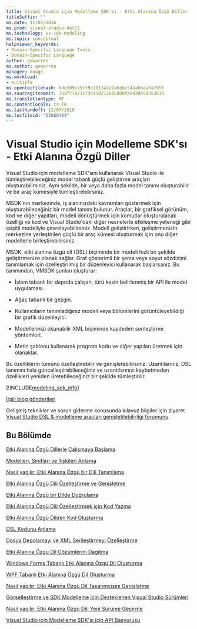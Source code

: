 ```yaml
---
title: Visual Studio için Modelleme SDK'sı - Etki Alanına Özgü Diller
titleSuffix: ''
ms.date: 11/04/2016
ms.prod: visual-studio-dev15
ms.technology: vs-ide-modeling
ms.topic: conceptual
helpviewer_keywords:
- Domain-Specific Language Tools
- Domain-Specific Language
author: gewarren
ms.author: gewarren
manager: douge
ms.workload:
- multiple
ms.openlocfilehash: 6de309ca6ff9c1813a2a2a6ebc54ea6baa3a795f
ms.sourcegitcommit: 708f77071c73c95d212645b00fa943d45d35361b
ms.translationtype: MT
ms.contentlocale: tr-TR
ms.lasthandoff: 12/07/2018
ms.locfileid: "53060484"
---
```

# <a name="modeling-sdk-for-visual-studio---domain-specific-languages"></a>Visual Studio için Modelleme SDK'sı - Etki Alanına Özgü Diller

Visual Studio için modelleme SDK'sını kullanarak Visual Studio ile tümleştirebileceğiniz model tabanlı güçlü geliştirme araçları oluşturabilirsiniz. Aynı şekilde, bir veya daha fazla model tanımı oluşturabilir ve bir araç kümesiyle tümleştirebilirsiniz.

MSDK'nın merkezinde, iş alanınızdaki kavramları göstermek için oluşturabileceğiniz bir model tanımı bulunur. Araçlar, bir grafiksel görünüm, kod ve diğer yapıtları, modeli dönüştürmek için komutlar oluşturulacak özelliği ve kod ve Visual Studio'daki diğer nesnelerle etkileşme yeteneği gibi çeşitli modeliyle çevreleyebilirsiniz. Modeli geliştirirken, geliştirmenizin merkezine yerleştirilen güçlü bir araç kümesi oluşturmak için onu diğer modellerle birleştirebilirsiniz.

MSDK, etki alanına özgü dil (DSL) biçiminde bir modeli hızlı bir şekilde geliştirmenize olanak sağlar. Graf gösterimli bir şema veya soyut sözdizimi tanımlamak için özelleştirilmiş bir düzenleyici kullanarak başlarsanız. Bu tanımından, VMSDK şunları oluşturur:

- İşlem tabanlı bir depoda çalışan, türü kesin belirlenmiş bir API ile model uygulaması.

- Ağaç tabanlı bir gezgin.

- Kullanıcıların tanımladığınız modeli veya bölümlerini görüntüleyebildiği bir grafik düzenleyici.

- Modellerinizi okunabilir XML biçiminde kaydeden serileştirme yöntemleri.

- Metin şablonu kullanarak program kodu ve diğer yapıları üretmek için olanaklar.

Bu özelliklerin tümünü özelleştirebilir ve genişletebilirsiniz. Uzantılarınız, DSL tanımını hala güncelleştirebileceğiniz ve uzantılarınızı kaybetmeden özellikleri yeniden üretebileceğiniz bir şekilde tümleştirilir.

[!INCLUDE[modeling_sdk_info](includes/modeling_sdk_info.md)]

[İlgili blog gönderileri](https://blogs.msdn.microsoft.com/visualstudioalm/tag/code-index/)

Gelişmiş teknikler ve sorun giderme konusunda kılavuz bilgiler için ziyaret [Visual Studio DSL & modelleme araçları genişletilebilirliği forumunu](http://go.microsoft.com/fwlink/?LinkID=186074).

## <a name="in-this-section"></a>Bu Bölümde
 [Etki Alanına Özgü Dillerle Çalışmaya Başlama](../modeling/getting-started-with-domain-specific-languages.md)

 [Modelleri, Sınıfları ve İlişkileri Anlama](../modeling/understanding-models-classes-and-relationships.md)

 [Nasıl yapılır: Etki Alanına Özgü bir Dili Tanımlama](../modeling/how-to-define-a-domain-specific-language.md)

 [Etki Alanına Özgü Dili Özelleştirme ve Genişletme](../modeling/customizing-and-extending-a-domain-specific-language.md)

 [Etki Alanına Özgü bir Dilde Doğrulama](../modeling/validation-in-a-domain-specific-language.md)

 [Etki Alanına Özgü Dili Özelleştirmek için Kod Yazma](../modeling/writing-code-to-customise-a-domain-specific-language.md)

 [Etki Alanına Özgü Dilden Kod Oluşturma](../modeling/generating-code-from-a-domain-specific-language.md)

 [DSL Kodunu Anlama](../modeling/understanding-the-dsl-code.md)

 [Dosya Depolamayı ve XML Serileştirmeyi Özelleştirme](../modeling/customizing-file-storage-and-xml-serialization.md)

 [Etki Alanına Özgü Dil Çözümlerini Dağıtma](../modeling/deploying-domain-specific-language-solutions.md)

 [Windows Forms Tabanlı Etki Alanına Özgü Dil Oluşturma](../modeling/creating-a-windows-forms-based-domain-specific-language.md)

 [WPF Tabanlı Etki Alanına Özgü Dil Oluşturma](../modeling/creating-a-wpf-based-domain-specific-language.md)

 [Nasıl yapılır: Etki Alanına Özgü Dil Tasarımcısını Genişletme](../modeling/how-to-extend-the-domain-specific-language-designer.md)

 [Görselleştirme ve SDK Modelleme için Desteklenen Visual Studio Sürümleri](../modeling/supported-visual-studio-editions-for-visualization-amp-modeling-sdk.md)

 [Nasıl yapılır: Etki Alanına Özgü Dili Yeni Sürüme Geçirme](../modeling/how-to-migrate-a-domain-specific-language-to-a-new-version.md)

 [Visual Studio için Modelleme SDK'sı için API Başvurusu](../modeling/api-reference-for-modeling-sdk-for-visual-studio.md)

